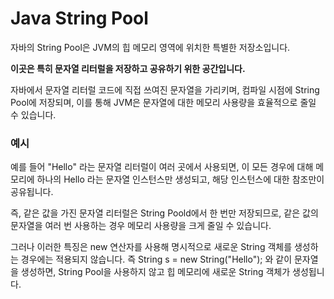# Java String Pool

자바의 String Pool은 JVM의 힙 메모리 영역에 위치한 특별한 저장소입니다.

**이곳은 특히 문자열 리터럴을 저장하고 공유하기 위한 공간입니다.**

자바에서 문자열 리터럴 코드에 직접 쓰여진 문자열을 가리키며, 컴파일 시점에 String Pool에 저장되며, 이를 통해 JVM은 문자열에 대한 메모리 사용량을 효율적으로 줄일 수 있습니다.

### 예시

예를 들어 "Hello" 라는 문자열 리터럴이 여러 곳에서 사용되면, 이 모든 경우에 대해 메모리에 하나의 Hello 라는 문자열 인스턴스만 생성되고, 해당 인스턴스에 대한 참조만이 공유됩니다. 

즉, 같은 값을 가진 문자열 리터럴은 String Poold에서 한 번만 저장되므로, 같은 값의 문자열을 여러 번 사용하는 경우 메모리 사용량을 크게 줄일 수 있습니다.

그러나 이러한 특징은 new 연산자를 사용해 명시적으로 새로운 String 객체를 생성하는 경우에는 적용되지 않습니다. 즉 String s = new String("Hello"); 와 같이 문자열을 생성하면, String Pool을 사용하지 않고 힙 메모리에 새로운 String 객체가 생성됩니다.